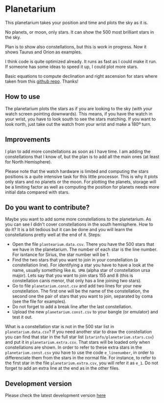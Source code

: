 # Planetarium

This planetarium takes your position and time and plots the sky as it is.

No planets, or moon, only stars. It can show the 500 most brilliant stars in the sky. 

Plan is to show also constellations, but this is work in progress. Now it shows Taurus and Orion as examples.

I think code is quite optimized already. It runs as fast as I could make it run. If someone has some ideas to speed it up, I could plot more stars.

Basic equations to compute declination and right ascension for stars where taken from this [github repo](https://github.com/Michi83/planetarium). Thanks!

## How to use
The planetarium plots the stars as if you are looking to the sky (with your watch screen pointing downwards). This means, if you have the watch in your wrist, you have to look south to see the stars matching. If you want to look north, just take out the watch from your wrist and make a 180º turn.

## Improvements
I plan to add more constellations as soon as I have time. I am adding the constellations that I know of, but the plan is to add all the main ones (at least for North Hemisphere). 

Please note that the watch hardware is limited and computing the stars positions is a quite intensive task for this little processor. This is why it plots only stars and no planets or the moon. For plotting the planets, storage will be a limiting factor as well as computing the position for planets needs more initial data compared with stars.

## Do you want to contribute?
Maybe you want to add some more constellations to the planetarium. As you can see I didn't cover constellations in the south hemisphere. How to do it? It is a bit tedious but it can be done and you will learn the constellations pretty well at the end of it. Steps:
- Open the file `plantearium.data.csv`. There you have the 500 stars that we have in the planetarium. The number of each star is the line number. For isntance for Sirius, the star number will be 1.
- Find the two stars that you want to join in your constellation (a constellation line). For identifying a star you have to have a look at the name, usually something like `AL UMA` (alpha star of constellation ursa major). Lets say that you want to join stars 155 and 8 (this is constellation canis menor, that only has a line joining two stars).
- Go to file `planetarium.const.csv` and add two lines for your new constellation. The first one will be the name of the constellation, the second one the pair of stars that you want to join, separated by coma (see the file for examples).
- Do not forget to add a break line after the last constellation.
- Upload the new `planetarium.const.csv` to your bangle (or emulator) and test it out.

What is a constellation star is not in the 500 star list in `planetarium.data.csv`? If you need another star to draw the constellation you can find that star in the full star list (`starinfo/planetarium.stars.csv`) and put it in `planetarium.extra.csv`. That stars will be loaded only when constellations are shown. In order to refer to these extra stars in the `planetarium.const.csv` you have to use the code `e_linenumber`, in order to differenciate them from the stars in the normal file. For instance, to refer to the first star in the file `planetarium.extra.csv`, you will refer it as `e_1`. Do not forget to add an extra line at the end as in the other files.

## Development version
Please check the latest development version [here](https://github.com/pglez82/BangleApps)
